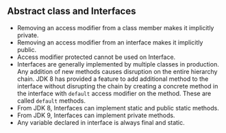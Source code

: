## Abstract class and Interfaces

- Removing an access modifier from a class member makes it implicitly private.
- Removing an access modifier from an interface makes it implicitly public.
- Access modifier protected cannot be used on Interface.
- Interfaces are generally implemented by multiple classes in production. Any addition of new methods causes disruption on the entire hierarchy chain. JDK 8 has provided a feature to add additional method to the interface without disrupting the chain by creating a concrete method in the interface with ```default``` access modifier on the method. These are called ```default``` methods.
- From JDK 8, Interfaces can implement static and public static methods.
- From JDK 9, Interfaces can implement private methods.
- Any variable declared in interface is always final and static.